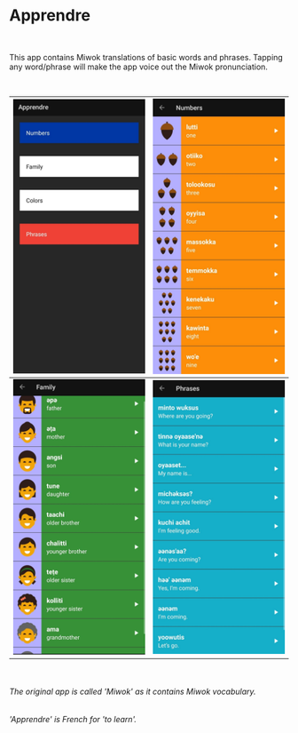 # Apprendre

<br>

This app contains Miwok translations of basic words and phrases. Tapping any word/phrase will make the app voice out the Miwok pronunciation.  

<br>

![alt](https://github.com/1psrishti/Apprendre/blob/main/images/mainactivity.jpeg?raw=true) | ![alt](https://github.com/1psrishti/Apprendre/blob/main/images/numbers.jpeg?raw=true)
------ | ------
![alt](https://github.com/1psrishti/Apprendre/blob/main/images/family.jpeg?raw=true) | ![alt](https://github.com/1psrishti/Apprendre/blob/main/images/phrases.jpeg?raw=true) 

<br/>

###### The original app is called 'Miwok' as it contains Miwok vocabulary. 
###### 'Apprendre' is French for 'to learn'. 
